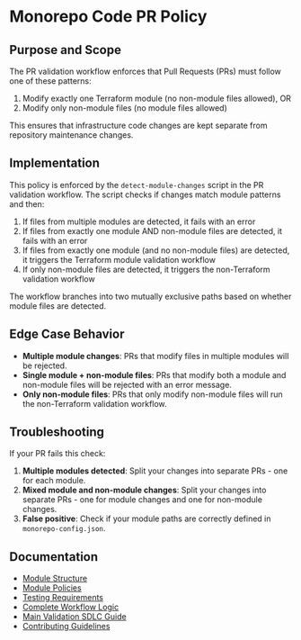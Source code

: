 # Monorepo Code PR Policy

## Purpose and Scope

The PR validation workflow enforces that Pull Requests (PRs) must follow one of these patterns:
1. Modify exactly one Terraform module (no non-module files allowed), OR
2. Modify only non-module files (no module files allowed)

This ensures that infrastructure code changes are kept separate from repository maintenance changes.

## Implementation

This policy is enforced by the `detect-module-changes` script in the PR validation workflow. The script checks if changes match module patterns and then:
1. If files from multiple modules are detected, it fails with an error
2. If files from exactly one module AND non-module files are detected, it fails with an error
3. If files from exactly one module (and no non-module files) are detected, it triggers the Terraform module validation workflow
4. If only non-module files are detected, it triggers the non-Terraform validation workflow

The workflow branches into two mutually exclusive paths based on whether module files are detected.

## Edge Case Behavior

- **Multiple module changes**: PRs that modify files in multiple modules will be rejected.
- **Single module + non-module files**: PRs that modify both a module and non-module files will be rejected with an error message.
- **Only non-module files**: PRs that only modify non-module files will run the non-Terraform validation workflow.

## Troubleshooting

If your PR fails this check:

1. **Multiple modules detected**: Split your changes into separate PRs - one for each module.
2. **Mixed module and non-module changes**: Split your changes into separate PRs - one for module changes and one for non-module changes.
3. **False positive**: Check if your module paths are correctly defined in `monorepo-config.json`.

## Documentation
- [Module Structure](../terraform-module-structure.md)
- [Module Policies](../terraform-module-policies.md)
- [Testing Requirements](../terraform-module-testing.md)
- [Complete Workflow Logic](../WORKFLOW_LOGIC.md)
- [Main Validation SDLC Guide](../main-validation-sdlc.md)
- [Contributing Guidelines](../CONTRIBUTING.md)

